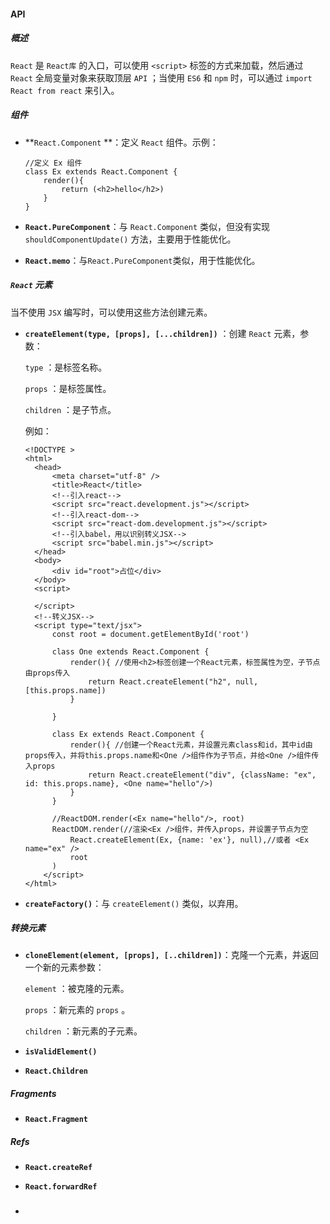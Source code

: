 #### API

##### 概述

`React` 是 `React库` 的入口，可以使用 `<script>` 标签的方式来加载，然后通过 `React` 全局变量对象来获取顶层 `API` ；当使用 `ES6` 和 `npm` 时，可以通过 `import React from react` 来引入。

##### 组件

- **`React.Component` **：定义 `React` 组件。示例：

  ```react
  //定义 Ex 组件
  class Ex extends React.Component {
      render(){
          return (<h2>hello</h2>)
      }
  }
  ```

- **`React.PureComponent`**：与 `React.Component` 类似，但没有实现 `shouldComponentUpdate()` 方法，主要用于性能优化。
- **`React.memo`**：与`React.PureComponent`类似，用于性能优化。

##### `React` 元素

当不使用 `JSX` 编写时，可以使用这些方法创建元素。

- **`createElement(type, [props], [...children])`** ：创建 `React` 元素，参数：

  `type` ：是标签名称。

  `props` ：是标签属性。

  `children` ：是子节点。

  例如：

  ```react
  <!DOCTYPE >
  <html>
  	<head>
  		<meta charset="utf-8" />
  		<title>React</title>
  		<!--引入react-->
  		<script src="react.development.js"></script>
  		<!--引入react-dom-->
  		<script src="react-dom.development.js"></script>
  		<!--引入babel，用以识别转义JSX-->
  		<script src="babel.min.js"></script>
  	</head>
  	<body>
  		<div id="root">占位</div>
  	</body>
  	<script>
  		
  	</script>
  	<!--转义JSX-->
  	<script type="text/jsx">
  	    const root = document.getElementById('root')
  		
  		class One extends React.Component {
  		    render(){ //使用<h2>标签创建一个React元素，标签属性为空，子节点由props传入
  			    return React.createElement("h2", null, [this.props.name])
  			}
  		
  		}
  		
  		class Ex extends React.Component {
  		    render(){ //创建一个React元素，并设置元素class和id，其中id由props传入，并将this.props.name和<One />组件作为子节点，并给<One />组件传入props
  			    return React.createElement("div", {className: "ex", id: this.props.name}, <One name="hello"/>)
  			}
  		}
  		
  		//ReactDOM.render(<Ex name="hello"/>, root)
  		ReactDOM.render(//渲染<Ex />组件，并传入props，并设置子节点为空
  		    React.createElement(Ex, {name: 'ex'}, null),//或者 <Ex name="ex" />
  			root
  		)
      </script>
  </html>
  ```

  

- **`createFactory()`**：与 `createElement()` 类似，以弃用。

##### 转换元素

- **`cloneElement(element, [props], [..children])`**：克隆一个元素，并返回一个新的元素参数：

  `element` ：被克隆的元素。

  `props` ：新元素的 `props` 。

  `children` ：新元素的子元素。

- **`isValidElement()`**

- **`React.Children`**

##### Fragments

- **`React.Fragment`**

##### Refs

- **`React.createRef`**

- **`React.forwardRef`**

### 

- 

  